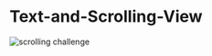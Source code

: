 # Text-and-Scrolling-View
![scrolling challenge](https://user-images.githubusercontent.com/81616443/145710443-0b2878b0-288c-4cec-a58d-1bcc193180d7.gif)

